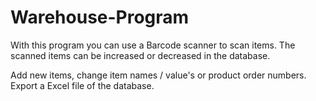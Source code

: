 # Warehouse-Program
With this program you can use a Barcode scanner to scan items.
The scanned items can be increased or decreased in the database.

Add new items, change item names / value's or product order numbers.
Export a Excel file of the database.

